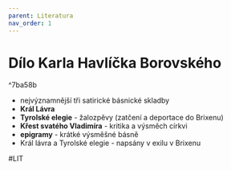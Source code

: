 ```yaml
---
parent: Literatura
nav_order: 1
---
```

# Dílo Karla Havlíčka Borovského

^7ba58b

- nejvýznamnější tři satirické básnické skladby
- **Král Lávra**
- **Tyrolské elegie** - žalozpěvy (zatčení a deportace do Brixenu)
- **Křest svatého Vladimíra** - kritika a výsměch církvi
- **epigramy** - krátké výsměšné básně
- Král lávra a Tyrolské elegie - napsány v exilu v Brixenu

#LIT